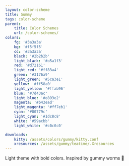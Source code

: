 ```yaml
---
layout: color-scheme
title: Gummy 
tags: color-scheme
parent:
    title: Color Schemes
    url: /color-schemes/
colors: 
    fg: '#3a3a3a'
    bg: '#f5f5f5'
    cc: '#3a3a3a'
    black: '#2b2b2b'
    light_black: '#a5a1f3'
    red: '#d72161'
    light_red: '#ff83a4'
    green: '#3176a9'
    light_green: '#5ca3e1'
    yellow: '#ff58a0'
    light_yellow: '#ffab96'
    blue: '#7d43ac'
    light_blue: '#e893e2'
    magenta: '#b43ead'
    light_magenta: '#ff7eb1'
    cyan: '#00779c'
    light_cyan: '#1dc8c8'
    white: '#59acbb'
    light_white: '#c0c0c0'

downloads:
    kitty: /assets/colors/gummy/kitty.conf
    xresources: /assets/gummy/teatime/.Xresources
---
```


Light theme with bold colors. Inspired by gummy worms 🍬
